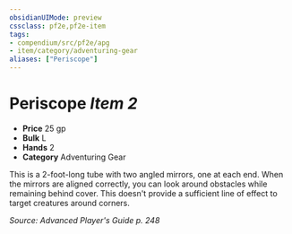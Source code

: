 ```yaml
---
obsidianUIMode: preview
cssclass: pf2e,pf2e-item
tags:
- compendium/src/pf2e/apg
- item/category/adventuring-gear
aliases: ["Periscope"]
---
```

# Periscope *Item 2*  

- **Price** 25 gp
- **Bulk** L
- **Hands** 2
- **Category** Adventuring Gear

This is a 2-foot-long tube with two angled mirrors, one at each end. When the mirrors are aligned correctly, you can look around obstacles while remaining behind cover. This doesn't provide a sufficient line of effect to target creatures around corners.

*Source: Advanced Player's Guide p. 248*